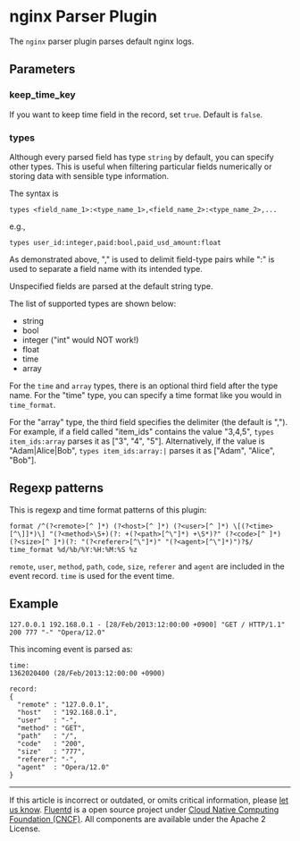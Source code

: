 # nginx Parser Plugin

The `nginx` parser plugin parses default nginx logs.


## Parameters

### keep\_time\_key

If you want to keep time field in the record, set `true`. Default is
`false`.

### types

Although every parsed field has type `string` by default, you can
specify other types. This is useful when filtering particular fields
numerically or storing data with sensible type information.

The syntax is

``` {.CodeRay}
types <field_name_1>:<type_name_1>,<field_name_2>:<type_name_2>,...
```

e.g.,

``` {.CodeRay}
types user_id:integer,paid:bool,paid_usd_amount:float
```

As demonstrated above, "," is used to delimit field-type pairs while ":"
is used to separate a field name with its intended type.

Unspecified fields are parsed at the default string type.

The list of supported types are shown below:

-   string
-   bool
-   integer ("int" would NOT work!)
-   float
-   time
-   array

For the `time` and `array` types, there is an optional third field after
the type name. For the "time" type, you can specify a time format like
you would in `time_format`.

For the "array" type, the third field specifies the delimiter (the
default is ","). For example, if a field called "item\_ids" contains the
value "3,4,5", `types item_ids:array` parses it as \["3", "4", "5"\].
Alternatively, if the value is "Adam\|Alice\|Bob",
`types item_ids:array:|` parses it as \["Adam", "Alice", "Bob"\].

## Regexp patterns

This is regexp and time format patterns of this plugin:

``` {.CodeRay}
format /^(?<remote>[^ ]*) (?<host>[^ ]*) (?<user>[^ ]*) \[(?<time>[^\]]*)\] "(?<method>\S+)(?: +(?<path>[^\"]*) +\S*)?" (?<code>[^ ]*) (?<size>[^ ]*)(?: "(?<referer>[^\"]*)" "(?<agent>[^\"]*)")?$/
time_format %d/%b/%Y:%H:%M:%S %z
```

`remote`, `user`, `method`, `path`, `code`, `size`, `referer` and
`agent` are included in the event record. `time` is used for the event
time.

## Example

``` {.CodeRay}
127.0.0.1 192.168.0.1 - [28/Feb/2013:12:00:00 +0900] "GET / HTTP/1.1" 200 777 "-" "Opera/12.0"
```

This incoming event is parsed as:

``` {.CodeRay}
time:
1362020400 (28/Feb/2013:12:00:00 +0900)

record:
{
  "remote" : "127.0.0.1",
  "host"   : "192.168.0.1",
  "user"   : "-",
  "method" : "GET",
  "path"   : "/",
  "code"   : "200",
  "size"   : "777",
  "referer": "-",
  "agent"  : "Opera/12.0"
}
```


------------------------------------------------------------------------

If this article is incorrect or outdated, or omits critical information, please [let us know](https://github.com/fluent/fluentd-docs/issues?state=open).
[Fluentd](http://www.fluentd.org/) is a open source project under [Cloud Native Computing Foundation (CNCF)](https://cncf.io/). All components are available under the Apache 2 License.
